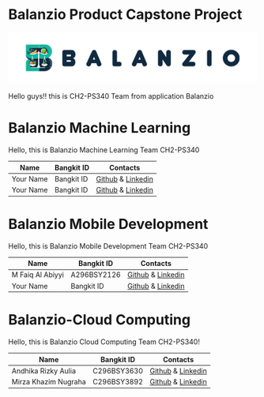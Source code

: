 # Balanzio Product Capstone Project
![Balanzio](https://github.com/ndikrp/Balanzio/blob/6bf7f948aeaf3fd5dd118eccfea8398cc1852813/assets/Balanzio_WhiteBG.png)

Hello guys!! this is CH2-PS340 Team from application Balanzio

# Balanzio Machine Learning 
Hello, this is Balanzio Machine Learning Team CH2-PS340

|  Name | Bangkit ID | Contacts |
| ------------ | ------------ | ------------ |
| Your Name	 | Bangkit ID | [Github](link) & [Linkedin](link)|
| Your Name	 | Bangkit ID	| [Github](link) & [Linkedin](link) |

# Balanzio Mobile Development
Hello, this is Balanzio Mobile Development Team CH2-PS340

|  Name | Bangkit ID | Contacts |
| ------------ | ------------ | ------------ |
| M Faiq Al Abiyyi | A296BSY2126 | [Github](https://github.com/FaiqAbiyyi666) & [Linkedin](link)|
| Your Name	 | Bangkit ID	| [Github](link) & [Linkedin](link) |

# Balanzio-Cloud Computing
Hello, this is Balanzio Cloud Computing Team CH2-PS340!

|  Name | Bangkit ID | Contacts |
| ------------ | ------------ | ------------ |
| Andhika Rizky Aulia	 | C296BSY3630 | [Github](https://github.com/ndikrp) & [Linkedin](https://www.linkedin.com/in/andhika-rizky/)|
| Mirza Khazim Nugraha	 | C296BSY3892	| [Github](https://github.com/mirzakhzm) & [Linkedin](https://www.linkedin.com/in/mirza-khazim-nugraha-43578221b/) |
